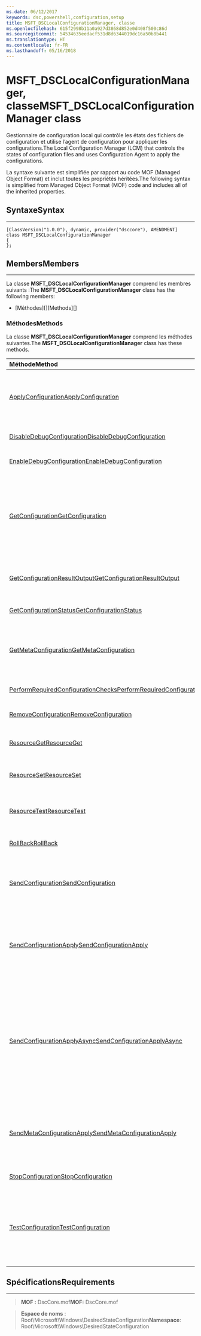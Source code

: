 ```yaml
---
ms.date: 06/12/2017
keywords: dsc,powershell,configuration,setup
title: MSFT_DSCLocalConfigurationManager, classe
ms.openlocfilehash: 615f2998b11a0a927d3868d852e0d408f500c86d
ms.sourcegitcommit: 54534635eedacf531d8d6344019dc16a50b8b441
ms.translationtype: HT
ms.contentlocale: fr-FR
ms.lasthandoff: 05/16/2018
---
```

# <a name="msftdsclocalconfigurationmanager-class"></a><span data-ttu-id="443de-103">MSFT_DSCLocalConfigurationManager, classe</span><span class="sxs-lookup"><span data-stu-id="443de-103">MSFT_DSCLocalConfigurationManager class</span></span>

<span data-ttu-id="443de-104">Gestionnaire de configuration local qui contrôle les états des fichiers de configuration et utilise l’agent de configuration pour appliquer les configurations.</span><span class="sxs-lookup"><span data-stu-id="443de-104">The Local Configuration Manager (LCM) that controls the states of configuration files and uses Configuration Agent to apply the configurations.</span></span>

<span data-ttu-id="443de-105">La syntaxe suivante est simplifiée par rapport au code MOF (Managed Object Format) et inclut toutes les propriétés héritées.</span><span class="sxs-lookup"><span data-stu-id="443de-105">The following syntax is simplified from Managed Object Format (MOF) code and includes all of the inherited properties.</span></span>

## <a name="syntax"></a><span data-ttu-id="443de-106">Syntaxe</span><span class="sxs-lookup"><span data-stu-id="443de-106">Syntax</span></span>
------

``` syntax
[ClassVersion("1.0.0"), dynamic, provider("dsccore"), AMENDMENT]
class MSFT_DSCLocalConfigurationManager
{
};
```

## <a name="members"></a><span data-ttu-id="443de-107">Members</span><span class="sxs-lookup"><span data-stu-id="443de-107">Members</span></span>
-------

<span data-ttu-id="443de-108">La classe **MSFT_DSCLocalConfigurationManager** comprend les membres suivants :</span><span class="sxs-lookup"><span data-stu-id="443de-108">The **MSFT_DSCLocalConfigurationManager** class has the following members:</span></span>

-   <span data-ttu-id="443de-109">[Méthodes][]</span><span class="sxs-lookup"><span data-stu-id="443de-109">[Methods][]</span></span>

### <a name="methods"></a><span data-ttu-id="443de-110">Méthodes</span><span class="sxs-lookup"><span data-stu-id="443de-110">Methods</span></span>

<span data-ttu-id="443de-111">La classe **MSFT_DSCLocalConfigurationManager** comprend les méthodes suivantes.</span><span class="sxs-lookup"><span data-stu-id="443de-111">The **MSFT_DSCLocalConfigurationManager** class has these methods.</span></span>

|<span data-ttu-id="443de-112">Méthode</span><span class="sxs-lookup"><span data-stu-id="443de-112">Method</span></span> |<span data-ttu-id="443de-113">Description</span><span class="sxs-lookup"><span data-stu-id="443de-113">Description</span></span> |
|:--- |:---|
| [<span data-ttu-id="443de-114">ApplyConfiguration</span><span class="sxs-lookup"><span data-stu-id="443de-114">ApplyConfiguration</span></span>](msft-dsclocalconfigurationmanager-applyconfiguration.md)| <span data-ttu-id="443de-115">Utilise l’agent de configuration pour appliquer la configuration en attente.</span><span class="sxs-lookup"><span data-stu-id="443de-115">Uses the Configuration Agent to apply the configuration that is pending.</span></span>|
| [<span data-ttu-id="443de-116">DisableDebugConfiguration</span><span class="sxs-lookup"><span data-stu-id="443de-116">DisableDebugConfiguration</span></span>](msft-dsclocalconfigurationmanager-disabledebugconfiguration.md)| <span data-ttu-id="443de-117">Désactive le débogage des ressources DSC.</span><span class="sxs-lookup"><span data-stu-id="443de-117">Disables DSC resource debugging.</span></span>|
| [<span data-ttu-id="443de-118">EnableDebugConfiguration</span><span class="sxs-lookup"><span data-stu-id="443de-118">EnableDebugConfiguration</span></span>](msft-dsclocalconfigurationmanager-enabledebugconfiguration.md)| <span data-ttu-id="443de-119">Active le débogage des ressources DSC.</span><span class="sxs-lookup"><span data-stu-id="443de-119">Enables DSC resource debugging.</span></span>|
| [<span data-ttu-id="443de-120">GetConfiguration</span><span class="sxs-lookup"><span data-stu-id="443de-120">GetConfiguration</span></span>](msft-dsclocalconfigurationmanager-getconfiguration.md)| <span data-ttu-id="443de-121">Envoie le document de configuration au nœud géré et utilise la méthode **Get** de l’agent de configuration pour appliquer la configuration.</span><span class="sxs-lookup"><span data-stu-id="443de-121">Sends the configuration document to the managed node and uses the **Get** method of the Configuration Agent to apply the configuration.</span></span>|
| [<span data-ttu-id="443de-122">GetConfigurationResultOutput</span><span class="sxs-lookup"><span data-stu-id="443de-122">GetConfigurationResultOutput</span></span>](msft-dsclocalconfigurationmanager-getconfigurationresultoutput.md)| <span data-ttu-id="443de-123">Obtient la sortie de l’agent de configuration associée à un travail spécifique.</span><span class="sxs-lookup"><span data-stu-id="443de-123">Gets the Configuration Agent output relating to a specific job.</span></span>|
| [<span data-ttu-id="443de-124">GetConfigurationStatus</span><span class="sxs-lookup"><span data-stu-id="443de-124">GetConfigurationStatus</span></span>](msft-dsclocalconfigurationmanager-getconfigurationstatus.md)| <span data-ttu-id="443de-125">Obtenez l’historique des états de la configuration.</span><span class="sxs-lookup"><span data-stu-id="443de-125">Get the configuration status history.</span></span>|
| [<span data-ttu-id="443de-126">GetMetaConfiguration</span><span class="sxs-lookup"><span data-stu-id="443de-126">GetMetaConfiguration</span></span>](msft-dsclocalconfigurationmanager-getmetaconfiguration.md)| <span data-ttu-id="443de-127">Obtient les paramètres du Gestionnaire de configuration local qui permettent de contrôler l’agent de configuration.</span><span class="sxs-lookup"><span data-stu-id="443de-127">Gets the LCM settings that are used to control Configuration Agent.</span></span>|
| [<span data-ttu-id="443de-128">PerformRequiredConfigurationChecks</span><span class="sxs-lookup"><span data-stu-id="443de-128">PerformRequiredConfigurationChecks</span></span>](msft-dsclocalconfigurationmanager-performrequiredconfigurationchecks.md)| <span data-ttu-id="443de-129">Démarre la vérification de cohérence.</span><span class="sxs-lookup"><span data-stu-id="443de-129">Starts the consistency check.</span></span>|
| [<span data-ttu-id="443de-130">RemoveConfiguration</span><span class="sxs-lookup"><span data-stu-id="443de-130">RemoveConfiguration</span></span>](msft-dsclocalconfigurationmanager-removeconfiguration.md)| <span data-ttu-id="443de-131">Supprime les fichiers de configuration.</span><span class="sxs-lookup"><span data-stu-id="443de-131">Removes the configuration files.</span></span>|
| [<span data-ttu-id="443de-132">ResourceGet</span><span class="sxs-lookup"><span data-stu-id="443de-132">ResourceGet</span></span>](msft-dsclocalconfigurationmanager-resourceget.md)| <span data-ttu-id="443de-133">Appelle directement la méthode **Get** d’une ressource DSC.</span><span class="sxs-lookup"><span data-stu-id="443de-133">Directly calls the **Get** method of a DSC resource.</span></span>|
| [<span data-ttu-id="443de-134">ResourceSet</span><span class="sxs-lookup"><span data-stu-id="443de-134">ResourceSet</span></span>](msft-dsclocalconfigurationmanager-resourceset.md)| <span data-ttu-id="443de-135">Appelle directement la méthode **Set** d’une ressource DSC.</span><span class="sxs-lookup"><span data-stu-id="443de-135">Directly calls the **Set** method of a DSC resource.</span></span>|
| [<span data-ttu-id="443de-136">ResourceTest</span><span class="sxs-lookup"><span data-stu-id="443de-136">ResourceTest</span></span>](msft-dsclocalconfigurationmanager-resourcetest.md)| <span data-ttu-id="443de-137">Appelle directement la méthode **Test** d’une ressource DSC.</span><span class="sxs-lookup"><span data-stu-id="443de-137">Directly calls the **Test** method of a DSC resource.</span></span>|
| [<span data-ttu-id="443de-138">RollBack</span><span class="sxs-lookup"><span data-stu-id="443de-138">RollBack</span></span>](msft-dsclocalconfigurationmanager-rollback.md)| <span data-ttu-id="443de-139">Restaure une configuration précédente.</span><span class="sxs-lookup"><span data-stu-id="443de-139">Rolls back to a previous configuration.</span></span>|
| [<span data-ttu-id="443de-140">SendConfiguration</span><span class="sxs-lookup"><span data-stu-id="443de-140">SendConfiguration</span></span>](msft-dsclocalconfigurationmanager-sendconfiguration.md)| <span data-ttu-id="443de-141">Envoie le document de configuration au nœud géré et l’enregistre comme une modification en attente.</span><span class="sxs-lookup"><span data-stu-id="443de-141">Sends the configuration document to the managed node and saves it as a pending change.</span></span>|
| [<span data-ttu-id="443de-142">SendConfigurationApply</span><span class="sxs-lookup"><span data-stu-id="443de-142">SendConfigurationApply</span></span>](msft-dsclocalconfigurationmanager-sendconfigurationapply.md)| <span data-ttu-id="443de-143">Envoie le document de configuration au nœud géré et utilise l’agent de configuration pour appliquer la configuration.</span><span class="sxs-lookup"><span data-stu-id="443de-143">Sends the configuration document to the managed node and uses the Configuration Agent to apply the configuration.</span></span>|
| [<span data-ttu-id="443de-144">SendConfigurationApplyAsync</span><span class="sxs-lookup"><span data-stu-id="443de-144">SendConfigurationApplyAsync</span></span>](msft-dsclocalconfigurationmanager-sendconfigurationapplyasync.md)| <span data-ttu-id="443de-145">Envoyez le document de configuration au nœud géré et commencez à utiliser l’agent de configuration pour appliquer la configuration.</span><span class="sxs-lookup"><span data-stu-id="443de-145">Send the configuration document to the managed node and start using the Configuration Agent to apply the configuration.</span></span> <span data-ttu-id="443de-146">Utilisez GetConfigurationResultOutput pour récupérer la sortie du résultat.</span><span class="sxs-lookup"><span data-stu-id="443de-146">Use GetConfigurationResultOutput to retrieve result output.</span></span>|
| [<span data-ttu-id="443de-147">SendMetaConfigurationApply</span><span class="sxs-lookup"><span data-stu-id="443de-147">SendMetaConfigurationApply</span></span>](msft-dsclocalconfigurationmanager-sendmetaconfigurationapply.md)| <span data-ttu-id="443de-148">Définit les paramètres du Gestionnaire de configuration local qui permettent de contrôler l’agent de configuration.</span><span class="sxs-lookup"><span data-stu-id="443de-148">Sets the LCM settings that are used to control the Configuration Agent.</span></span>|
| [<span data-ttu-id="443de-149">StopConfiguration</span><span class="sxs-lookup"><span data-stu-id="443de-149">StopConfiguration</span></span>](msft-dsclocalconfigurationmanager-stopconfiguration.md)| <span data-ttu-id="443de-150">Arrête la configuration en cours.</span><span class="sxs-lookup"><span data-stu-id="443de-150">Stops the configuration that is in progress.</span></span>|
| [<span data-ttu-id="443de-151">TestConfiguration</span><span class="sxs-lookup"><span data-stu-id="443de-151">TestConfiguration</span></span>](msft-dsclocalconfigurationmanager-testconfiguration.md)| <span data-ttu-id="443de-152">Envoie le document de configuration au nœud géré et vérifie la configuration actuelle par rapport au document.</span><span class="sxs-lookup"><span data-stu-id="443de-152">Sends the configuration document to the managed node and verifies the current configuration against the document.</span></span>|





## <a name="requirements"></a><span data-ttu-id="443de-153">Spécifications</span><span class="sxs-lookup"><span data-stu-id="443de-153">Requirements</span></span>
------------
><span data-ttu-id="443de-154">**MOF :** DscCore.mof</span><span class="sxs-lookup"><span data-stu-id="443de-154">**MOF:** DscCore.mof</span></span>

><span data-ttu-id="443de-155">**Espace de noms** : Root\Microsoft\Windows\DesiredStateConfiguration</span><span class="sxs-lookup"><span data-stu-id="443de-155">**Namespace**: Root\Microsoft\Windows\DesiredStateConfiguration</span></span>